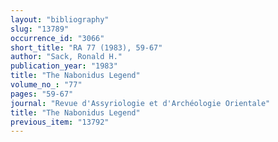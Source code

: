 ```yaml
---
layout: "bibliography"
slug: "13789"
occurrence_id: "3066"
short_title: "RA 77 (1983), 59-67"
author: "Sack, Ronald H."
publication_year: "1983"
title: "The Nabonidus Legend"
volume_no_: "77"
pages: "59-67"
journal: "Revue d'Assyriologie et d'Archéologie Orientale"
title: "The Nabonidus Legend"
previous_item: "13792"
---
```

